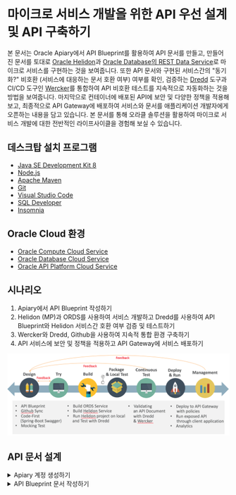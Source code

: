 # 마이크로 서비스 개발을 위한 API 우선 설계 및 API 구축하기

본 문서는 Oracle Apiary에서 API Blueprint를 활용하여 API 문서를 만들고, 만들어진 문서를 토대로 [Oracle Helidon](http://helidon.io)과 [Oracle Database의 REST Data Service](https://www.oracle.com/database/technologies/appdev/rest.html)로 마이크로 서비스를 구현하는 것을 보여줍니다. 
또한 API 문서와 구현된 서비스간의 "동기화?" 비호환 (서비스에 대응하는 문서 호환 여부) 여부를 확인, 검증하는 [Dredd](https://github.com/apiaryio/dredd) 도구과 CI/CD 도구인 [Wercker](https://app.wercker.com/)를 통합하여 API 비호환 테스트를 지속적으로 자동화하는 것을 방법을 보여줍니다.
마지막으로 컨테이너에 배포된 API에 보안 및 다양한 정책을 적용해 보고, 최종적으로 API Gateway에 배포하여 서비스와 문서를 애플리케이션 개발자에게 오픈하는 내용을 담고 있습니다.
본 문서를 통해 오라클 솔루션을 활용하여 마이크로 서비스 개발에 대한 전반적인 라이프사이클을 경험해 보실 수 있습니다.

## 데스크탑  설치 프로그램
* [Java SE Development Kit 8](https://www.oracle.com/technetwork/java/javase/downloads/jdk8-downloads-2133151.html)
* [Node.js](https://nodejs.org/ko/download)
* [Apache Maven](https://maven.apache.org/download.cgi)
* [Git](https://git-scm.com/download/win)
* [Visual Studio Code](https://code.visualstudio.com/download)
* [SQL Developer](https://www.oracle.com/technetwork/developer-tools/sql-developer/downloads/index.html)
* [Insomnia](https://insomnia.rest/download)

## Oracle Cloud 환경
* [Oracle Compute Cloud Service](https://cloud.oracle.com/ko_KR/compute)
* [Oracle Database Cloud Service](https://cloud.oracle.com/ko_KR/database)
* [Oracle API Platform Cloud Service](https://cloud.oracle.com/ko_KR/api-platform)

## 시나리오
1. Apiary에서 API Blueprint 작성하기
2. Helidon (MP)과 ORDS를 사용하여 서비스 개발하고 Dredd를 사용하여 API Blueprint와 Helidon 서비스간 호환 여부 검증 및 테스트하기
3. Wercker와 Dredd, Github을 사용하여 지속적 통합 환경 구축하기
4. API 서비스에 보안 및 정책을 적용하고 API Gateway에 서비스 배포하기

![Scenario](images/api_first_design_scenario.png)

## API 문서 설계
<details>
<summary>Apiary 계정 생성하기</summary>
        
API 문서를 작성하고 Mock Test를 하기 위한 Apiary 계정을 생성하는 단계입니다.  
만약 계정을 가지고 있다면 이 단계를 건너뜁니다.  
먼저 [Apiary(https://apiary.io)](https://apiary.io) 홈페이지에 접속한 후 우측 상단의 **Sign up** 버튼을 클릭합니다.  
![apiary home](images/apiary_home.png)

**Continue with GitHub** 버튼을 클릭합니다.  
GitHub 계정이 필요합니다. 만약에 없을 경우 [GitHub(https://github.com)](https://github.com)에서 계정을 생성하세요.  
![apiary_sign_up](images/apiary_sign_up.png)

GitHub 계정을 입력하고 **Sign In** 버튼을 클릭합니다.  
![apiary_github_account1](images/apiary_github_account1.png)

GitHub에서 verify를 위한 메일이 발송됩니다.  
![apiary_github_auth](images/apiary_github_auth.png)

GitHub 로그인 메일 계정으로 접속하여 verify 메일을 확인하고 **verify email address**를 클릭 합니다.  
![apiary_email_auth](images/apiary_email_auth.png)

다시 Apiary 홈페이지로 접속한 후 우측 상단의 **Sign In** 버튼을 클릭, **Continue with GitHub** 버튼을 클릭 합니다.  
![apiary_signin](images/apiary_signin.png)

GitHub 계정을 입력하고 **Sign In** 버튼을 클릭합니다.  
![apiary_github_signin](images/apiary_github_signin.png)

Apiary 계정을 생성하면 기본 API 하나를 생성해야 합니다.  
**Name your first API** 부분에 *myfirstapi* 혹은 *helloapiary* 와 같이 임의로 입력합니다.  
![apiary_first_api](images/apiary_first_api.png)

Apiary 계정을 성공적으로 생성하였습니다. :clap:  
아래 화면은 Apiary 에디터 화면으로 좌측이 에디터, 우측이 실시간으로 만들어지는 API 문서입니다.  
![apiary_first_api_editor](images/apiary_first_api_editor.png)

## API Blueprint 프로젝트 만들기
이제 API 문서를 만들어보겠습니다.
좌측 상단의 API 이름을 클릭한 후 **Create New API Project**를 선택합니다.  
![apiary_create_new_api](images/apiary_create_new_api.png)

> **Personal API**를 선택하고 API 이름은 **Movie API** 라고 입력합니다.  
> 문서 유형은 API Blueprint와 Swagger 2.0 스펙을 지원하는데, 여기서는 API Blueprint로 문서를 작성합니다.
>
>       > :warning: **참고 : Personal API와 Team API**  
>       > Personal API는 무료 서비스로 개인만 작업이 가능하며, 팀단위 협업 기능은 지원하지 않습니다.  
>       > 또한 작성된 API 문서는 해당 문서의 URL만 알면 누구나 볼 수 있도록 공개됩니다.  
>       > 유료 서비스인 Enterprise 버전을 구매할 경우 팀 단위 협업이 가능한 Team API 문서를 생성할 수 있습니다.  
>       > Team API는 팀멤버를 구성하고 팀멤버만 볼 수 있는 Private API로 구성할 수 있습니다. 

![apiary_create_new_api_personal](images/apiary_create_new_api_personal.png)

> :warning: **참고 : API Blueprint와 Swagger**  
> API Blueprint와 Swagger는 API 문서 작성 시 가장 많이 사용되고 있는 API 문서 정의 언어입니다.  
> 이외에 MuleSoft의 RAML(YAML)과 Slate(Markdown), Asciidoc (Spring-boot REST Doc 에서 기본으로 사용) 등이 있습니다.  
> 정확하게는 API Blueprint의 경우 API 문서를 생성하는데 포커스가 맞춰져 있다면, Swagger는 API를 정의하는데 포커스가 맞춰져 있습니다.  
> API Blueprint는 개발자가 아니어도 쉽게 배울 수 있으며, 작성하기 쉽고 이해하기 쉬운 마크다운 형식을 지원합니다.  
> 문서를 위한 스펙이기 때문에 실제 구현을 위한 정의가 Swagger에 비해 상대적으로 많이 포함되지 않아, 스텁이나 스니펫과  
> 같은 코드 생성 기능을 제공하기 어렵습니다.  
> Swagger는 Linux Foundation의 오픈소스 프로젝트인 OpenAPI Initiative에 추가되면서 현재는 Open API Specification (OAS)  
> 이라는 이름으로 불리고 있습니다. 개발자에게 친숙한 JSON, YAML 형식으로 작성하며, 구현을 위한 여러가지 스펙을 제공하기 때문에  
> 개발자 사이에서 많이 사용되고 있으며, 다양한 언어의 스텁 코드를 생성할 수 있는 기능도 제공될 수 있습니다. (e.g. Swagger Codegen)  
> 반면에 API Blueprint에 비해서 구현과 관련된 많은 내용이 포함되기 때문에 비 개발자에게는 다소 복잡하게 느껴질 수 있습니다.  
> Swagger는 문서의 복잡성이 높기 때문에 문서를 먼저 만들고 API를 만들기 보다는 이미 만들어진 API에서 Swagger문서를 추출하는  
> 방식으로 더 많이 사용됩니다. (ORDS를 포함 많은 개발 언어 및 프레임웍에서 Swagger 생성 기능을 제공합니다.)  
> 따라서, 일반적으로 Design First 를 말할때는 API Blueprint, Code First를 말할때는 Swagger를  
> 떠올리면 됩니다. (물론 Swagger가 더 익숙한 사용자라면 Swagger가 Design First Approach가 될 수 있습니다.)  

생성을 하게 되면 좌측에 샘플 API Blueprint 마크다운과 에디터가 보이고, 우측에 HTML 문서가 보입니다.  
![apiary_write_api_1](images/apiary_write_api_1.png)
</details>
<details>
<summary>API Blueprint 문서 작성하기</summary>

이제부터 Movie API 문서를 작성하겠습니다.  
:memo: 마크가 표기되어 있는 부분만 변경 또는 재작성합니다.  

> API Blueprint 버전 정도로 생각하면 됩니다.  
> 현재 API Blueprint spec은 1A revision 9 입니다.  
> ```markdown
FORMAT: 1A
> ```

> 실제 서비스할 Production 서버의 주소입니다.  
> 처음에는 Production 환경이 없기 때문에 변경하지 않습니다.
> ```markdown
HOST: http://polls.apiblueprint.org/
> ```

API 문서 이름입니다. 한글도 가능합니다.
```markdown
# Movie API
```

:memo:**수정**  
API에 대한 설명, 소개를 적는 부분입니다.  
변경 전 부분을 아래와 같이 수정합니다.  
*변경 전*
```diff
- Polls is a simple API allowing consumers to view polls and vote in them.
```
*변경 후*
```markdown
영화 정보를 제공하는 API 입니다.
```

:memo:**수정**  
API에 대한 엔드포인트 URL입니다.  
변경 전 부분을 아래와 같이 수정합니다.
*변경 전*
```diff
- ## Questions Collection [/questions]
```
*변경 후*
```markdown
## Movies Collection [/movies]
```

:memo:**수정**  
API 엔드포인트에 대한 Action (Method)를 정의합니다.  
변경 전 부분을 아래와 같이 수정합니다.
*변경 전*
```diff
+ ### List All Questions [GET]
```
*변경 후*
```markdown
### List All Movies [GET]
```

:memo:**수정**  
응답 JSON 샘플을 다음과 같이 변경합니다.
*변경 전*
```diff
-        [
-            {
-                "question": "Favourite programming language?",
-                "published_at": "2015-08-05T08:40:51.620Z",
-                "choices": [
-                    {
-                        "choice": "Swift",
-                        "votes": 2048
-                    }, {
-                        "choice": "Python",
-                        "votes": 1024
-                    }, {
-                        "choice": "Objective-C",
-                        "votes": 512
-                    }, {
-                        "choice": "Ruby",
-                        "votes": 256
-                    }
-                ]
-            }
-        ]
```
*변경 후*
```markdown
        [
            {
                "id": "19995",
                "title": "Avatar",
                "year": "2009",
                "runtime" : 100
            },
            {
                "id": "2699",
                "title": "Titanic",
                "year": "1997",
                "runtime" :194
            }
        ]
```

두번 째 API Action을 수정 합니다.
:memo:**수정**  
Action을 다음과 같이 수정합니다.
*변경 전*
```diff
- ### Create a New Question [POST]

- You may create your own question using this action. It takes a JSON
- object containing a question and a collection of answers in the
- form of choices.
```
*변경 후*
```markdown
### Get a Movie [GET /movies/{id}?{title}]

Movie ID와 Title로 조회하여 상세 Movie 정보를 반환합니다.
```

> :warning: **참고 : Path Parameter 와 Query Parameter**  
> Path Parameter는 REST URL Path에 포함되는 파라미터로 http://{host}:{port}/{endpoint}/{path_param}/ 형태로  
> 사용되며 필수로 포함되어야 합니다.  
> Query Parameter는 URL에 ?다음에 붙는 파라미터로 key=value 형태로 사용되며, 옵셔널한 값이 사용될 수 있습니다.  
> 위 내용 중 {id} 부분이 Path Parameter를 의미하며, ?{title} 부분이 Query Parameter 입니다.  

:memo:**수정**  
Request 부분을 다음과 같이 수정합니다.
*변경 전*
```diff
- + Request (application/json)

-        {
-            "question": "Favourite programming language?",
-            "choices": [
-                "Swift",
-                "Python",
-                "Objective-C",
-                "Ruby"
-            ]
-        }
```
*변경 후*
```markdown
+ Parameters
    - id : 19995 (string, required)
    - title : Avatar (string, optional)
    
+ Request
    + Header
            
            Authorization : Basic AAA
```
:memo:Response 변경
Response 부분을 다음과 같이 수정합니다.  
변경 전
```diff
- + Response 201 (application/json)

-    + Headers
-
-            Location: /questions/2

-    + Body

-            {
-                "question": "Favourite programming language?",
-                "published_at": "2015-08-05T08:40:51.620Z",
-                "choices": [
-                    {
-                        "choice": "Swift",
-                        "votes": 0
-                    }, {
-                        "choice": "Python",
-                        "votes": 0
-                    }, {
-                        "choice": "Objective-C",
-                        "votes": 0
-                    }, {
-                        "choice": "Ruby",
-                        "votes": 0
-                    }
-                ]
-            }
```

>*변경 후*
```markdown
+ Response 200 (application/json)
    + Attributes
        + id : 2699
        + title : Titanic
        + year : 1997
        + runtime : 194
        + Include MovieDetail
        + genres (array[Genres])



# Data Structure

## MovieDetail (object)
 - overview : In the 22nd century, a paraplegic Marine is dispatched to the moon Pandora on a unique mission, but becomes torn between following orders and protecting an alien civilization. (string)
 - releaseDate : 2009.12.10
 - status : Released
 - homepage : http://www.titanicmovie.com
 - vote_average : 7.2
 - vote_count : 12114


## Genres (object)
 - id : 18 (number, required)
 - name : Drama (string, required)
```
</p>
</details>
